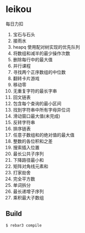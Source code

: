 leikou
=====

每日力扣

1. 宝石与石头
2. 接雨水
3. heapq 使用配对树实现的优先队列
4. 将数组和减半的最少操作次数
5. 删除每行中的最大值
6. 并行课程 
7. 寻找两个正序数组的中位数
8. 翻转卡片游戏 
9. 移动零 
10. 无重复字符的最长字串 
11. 回文链表
12. 包含每个查询的最小区间
13. 找到字符串中所有字母异位词
14. 滑动窗口最大值(未完成)
15. 反转字符串
16. 排序链表 
17. 任意子数组和的绝对值的最大值
18. 整数的各位积和之差
19. 搜索插入位置
20. 最长公共子序列
21. 下降路径最小和
22. 矩阵对角线元素和
23. 打家劫舍
24. 完全平方数
25. 单词拆分
26. 最长递增子序列
27. 乘积最大子数组






Build
-----

    $ rebar3 compile
